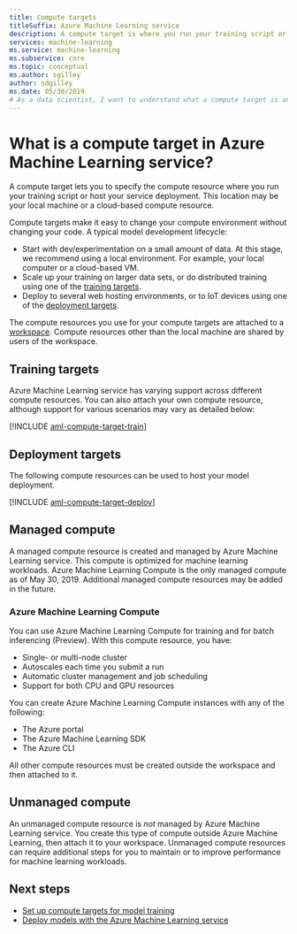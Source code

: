 ```yaml
---
title: Compute targets
titleSuffix: Azure Machine Learning service
description: A compute target is where you run your training script or to host your service deployment. This location may be your local machine or a cloud-based compute resource.
services: machine-learning
ms.service: machine-learning
ms.subservice: core
ms.topic: conceptual
ms.author: sgilley
author: sdgilley
ms.date: 05/30/2019
# As a data scientist, I want to understand what a compute target is and why I need it.
---
```


#  What is a compute target in Azure Machine Learning service? 

A compute target lets you to specify the compute resource where you run your training script or host your service deployment. This location may be your local machine or a cloud-based compute resource.

Compute targets make it easy to change your compute environment without changing your code.  A typical model development lifecycle:

* Start with dev/experimentation on a small amount of data. At this stage, we recommend using a local environment. For example, your local computer or a cloud-based VM.
* Scale up your training on larger data sets, or do distributed training using one of the [training targets](#train).  
* Deploy to several web hosting environments, or to IoT devices using one of the [deployment targets](#deploy).

The compute resources you use for your compute targets are attached to a [workspace](concept-workspace.md). Compute resources other than the local machine are shared by users of the workspace.

## <a name="train"></a> Training targets

Azure Machine Learning service has varying support across different compute resources.  You can also attach your own compute resource, although support for various scenarios may vary as detailed below:

[!INCLUDE [aml-compute-target-train](../../../includes/aml-compute-target-train.md)]


## <a name="deploy"></a>Deployment targets

The following compute resources can be used to host your model deployment.

[!INCLUDE [aml-compute-target-deploy](../../../includes/aml-compute-target-deploy.md)]


## Managed compute

A managed compute resource is created and managed by Azure Machine Learning service. This compute is optimized for machine learning workloads. Azure Machine Learning Compute is the only managed compute as of May 30, 2019. Additional managed compute resources may be added in the future.

### <a name="amlcompute"></a> Azure Machine Learning Compute

You can use Azure Machine Learning Compute for training and for batch inferencing (Preview).  With this compute resource, you have:

* Single- or multi-node cluster
* Autoscales each time you submit a run 
* Automatic cluster management and job scheduling 
* Support for both CPU and GPU resources

You can create Azure Machine Learning Compute instances with any of the following:

* The Azure portal
* The Azure Machine Learning SDK
* The Azure CLI

All other compute resources must be created outside the workspace and then attached to it.

## Unmanaged compute

An unmanaged compute resource is *not* managed by Azure Machine Learning service. You create this type of compute outside Azure Machine Learning, then attach it to your workspace. Unmanaged compute resources can require additional steps for you to maintain or to improve performance for machine learning workloads.

## Next steps

* [Set up compute targets for model training](how-to-set-up-training-targets.md)
* [Deploy models with the Azure Machine Learning service](how-to-deploy-and-where.md)